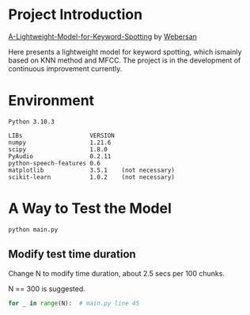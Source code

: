 # Project Introduction

[ A-Lightweight-Model-for-Keyword-Spotting](https://github.com/Webersan/A-Lightweight-Model-for-Keyword-Spotting) by [Webersan](https://github.com/Webersan)

Here presents a lightweight model for keyword spotting, which ismainly based on KNN method and MFCC. The project is in the development of continuous improvement currently.

# Environment

```
Python 3.10.3

LIBs				   VERSION
numpy                  1.21.6
scipy                  1.8.0
PyAudio                0.2.11
python-speech-features 0.6
matplotlib             3.5.1	(not necessary)
scikit-learn           1.0.2	(not necessary)
```



# A Way to Test the Model

```python
python main.py
```

## Modify test time duration

Change N to modify time duration, about 2.5 secs per 100 chunks.

N == 300 is suggested.

```python
for _ in range(N):	# main.py line 45
```

